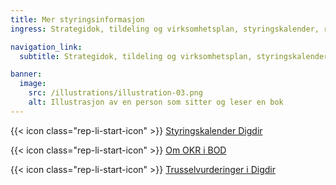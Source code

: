 ```yaml
---
title: Mer styringsinformasjon
ingress: Strategidok, tildeling og virksomhetsplan, styringskalender, rapportering og referater

navigation_link:
  subtitle: Strategidok, tildeling og virksomhetsplan, styringskalender, rapportering og referater

banner:
  image:
    src: /illustrations/illustration-03.png
    alt: Illustrasjon av en person som sitter og leser en bok
---
```


{{< icon class="rep-li-start-icon" >}} [Styringskalender Digdir](https://digdir.sharepoint.com/:x:/r/sites/intranettfiler/Delte%20dokumenter/Styringskalender%20Digdir%202024.xlsx?d=w636f009c23ad4f97b00c2df37affbc97&csf=1&web=1&e=M8qKnE)

{{< icon class="rep-li-start-icon" >}} [Om OKR i BOD](https://baksia.digdir.no/teams/okr/)

{{< icon class="rep-li-start-icon" >}} [Trusselvurderinger i Digdir](https://digdir.sharepoint.com/SitePages/Trusselvurderinger.aspx?useTeamsAuth=true&OR=Teams-HL&CT=1729065449227&clickparams=eyJBcHBOYW1lIjoiVGVhbXMtRGVza3RvcCIsIkFwcFZlcnNpb24iOiI0OS8yNDA5MDEwMTQyMyIsIkhhc0ZlZGVyYXRlZFVzZXIiOmZhbHNlfQ%3D%3D)
